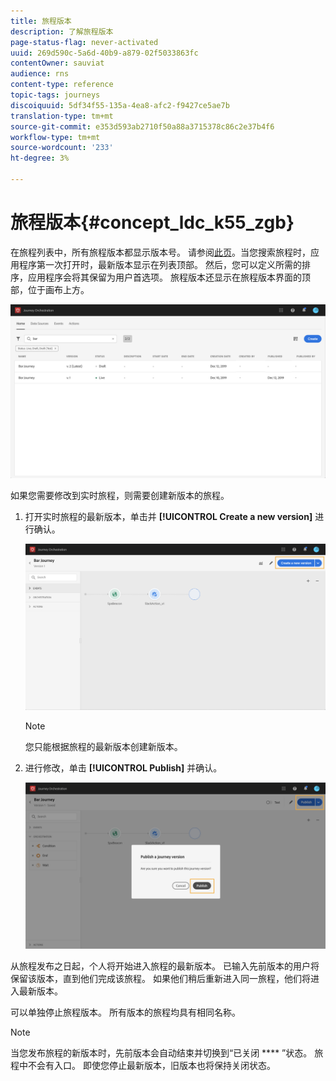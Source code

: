```yaml
---
title: 旅程版本
description: 了解旅程版本
page-status-flag: never-activated
uuid: 269d590c-5a6d-40b9-a879-02f5033863fc
contentOwner: sauviat
audience: rns
content-type: reference
topic-tags: journeys
discoiquuid: 5df34f55-135a-4ea8-afc2-f9427ce5ae7b
translation-type: tm+mt
source-git-commit: e353d593ab2710f50a88a3715378c86c2e37b4f6
workflow-type: tm+mt
source-wordcount: '233'
ht-degree: 3%

---
```



# 旅程版本{#concept_ldc_k55_zgb}

在旅程列表中，所有旅程版本都显示版本号。 请参阅[此页](../building-journeys/using-the-journey-designer.md)。当您搜索旅程时，应用程序第一次打开时，最新版本显示在列表顶部。 然后，您可以定义所需的排序，应用程序会将其保留为用户首选项。 旅程版本还显示在旅程版本界面的顶部，位于画布上方。

![](../assets/journeyversions1.png)

如果您需要修改到实时旅程，则需要创建新版本的旅程。

1. 打开实时旅程的最新版本，单击并 **[!UICONTROL Create a new version]** 进行确认。

   ![](../assets/journeyversions2.png)

   >[!NOTE]
   >
   >您只能根据旅程的最新版本创建新版本。

1. 进行修改，单击 **[!UICONTROL Publish]** 并确认。

   ![](../assets/journeyversions3.png)

从旅程发布之日起，个人将开始进入旅程的最新版本。 已输入先前版本的用户将保留该版本，直到他们完成该旅程。 如果他们稍后重新进入同一旅程，他们将进入最新版本。

可以单独停止旅程版本。 所有版本的旅程均具有相同名称。

>[!NOTE]
>
>当您发布旅程的新版本时，先前版本会自动结束并切换到“已关闭 **** ”状态。 旅程中不会有入口。 即使您停止最新版本，旧版本也将保持关闭状态。
